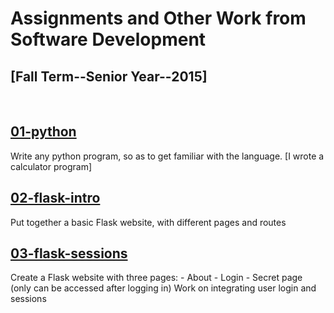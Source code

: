 <h1>Assignments and Other Work from Software Development</h1>
<h2>[Fall Term--Senior Year--2015]</h2>

<br>

<h2><a href="https://github.com/stuycs-softdev/submissions/tree/master/5/01-python">01-python</a></h2>
Write any python program, so as to get familiar with the language.
[I wrote a calculator program]

<br>

<h2><a href="https://github.com/stuycs-softdev/submissions/tree/master/5/02-flask-intro">02-flask-intro</a></h2>
Put together a basic Flask website, with different pages and routes

<br>

<h2><a href="https://github.com/stuycs-softdev/submissions/tree/master/5/03-flask-sessions">03-flask-sessions</a></h2>
Create a Flask website with three pages:
  - About
  - Login
  - Secret page (only can be accessed after logging in)
Work on integrating user login and sessions
